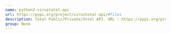 ```yaml
---
name: python2-virustotal-api
url: https://pypi.org/project/virustotal-api/#files
description: Total Public/Private/Intel API. URL : https://pypi.org/project/virustotal-api/#files Groups : None
group: None
---
```

